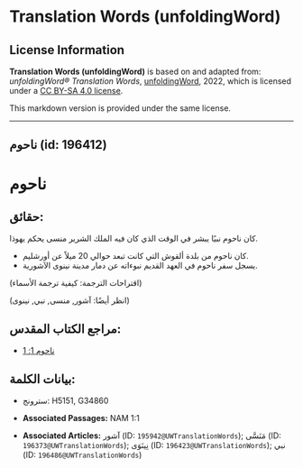 # Translation Words (unfoldingWord)

## License Information

**Translation Words (unfoldingWord)** is based on and adapted from: _unfoldingWord® Translation Words_, [unfoldingWord](https://unfoldingword.org/utw), 2022, which is licensed under a [CC BY-SA 4.0 license](https://creativecommons.org/licenses/by-sa/4.0/legalcode.en).

This markdown version is provided under the same license.



--------------------------------

## ناحوم (id: 196412)

ناحوم
=====

حقائق:
------

كان ناحوم نبيًا يبشر في الوقت الذي كان فيه الملك الشرير منسى يحكم يهوذا.

* كان ناحوم من بلدة ألقوش التي كانت تبعد حوالي 20 ميلاً عن أورشليم.
* يسجل سفر ناحوم في العهد القديم نبوءاته عن دمار مدينة نينوى الآشورية.

(اقتراحات الترجمة: كيفية ترجمة الأسماء)

(انظر أيضًا: آشور, منسى, نبي, نينوى)

مراجع الكتاب المقدس:
--------------------

* [ناحوم 1: 1](https://ref.ly/Nah1:1)

بيانات الكلمة:
--------------

* سترونج: H5151, G34860

* **Associated Passages:** NAM 1:1
* **Associated Articles:** آشور (ID: `195942@UWTranslationWords`); مَنَسَّى (ID: `196373@UWTranslationWords`); نِينَوَى (ID: `196423@UWTranslationWords`); نبي (ID: `196486@UWTranslationWords`)

